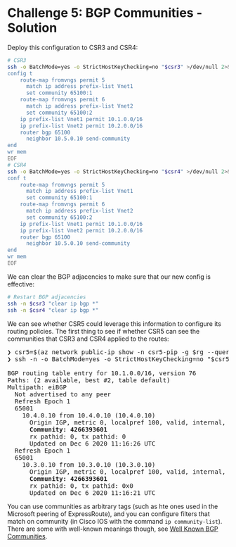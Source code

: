 # Challenge 5: BGP Communities - Solution

Deploy this configuration to CSR3 and CSR4:

```bash
# CSR3
ssh -o BatchMode=yes -o StrictHostKeyChecking=no "$csr3" >/dev/null 2>&1 <<'EOF'
config t
    route-map fromvngs permit 5
      match ip address prefix-list Vnet1
      set community 65100:1
    route-map fromvngs permit 6
      match ip address prefix-list Vnet2
      set community 65100:2
    ip prefix-list Vnet1 permit 10.1.0.0/16
    ip prefix-list Vnet2 permit 10.2.0.0/16
    router bgp 65100
      neighbor 10.5.0.10 send-community
end
wr mem
EOF
# CSR4
ssh -o BatchMode=yes -o StrictHostKeyChecking=no "$csr4" >/dev/null 2>&1 <<'EOF'
conf t
    route-map fromvngs permit 5
      match ip address prefix-list Vnet1
      set community 65100:1
    route-map fromvngs permit 6
      match ip address prefix-list Vnet2
      set community 65100:2
    ip prefix-list Vnet1 permit 10.1.0.0/16
    ip prefix-list Vnet2 permit 10.2.0.0/16
    router bgp 65100
      neighbor 10.5.0.10 send-community
end
wr mem
EOF
```

We can clear the BGP adjacencies to make sure that our new config is effective:

```bash
# Restart BGP adjacencies
ssh -n $csr3 "clear ip bgp *"
ssh -n $csr4 "clear ip bgp *"
```

We can see whether CSR5 could leverage this information to configure its routing policies. The first thing to see if whether CSR5 can see the communities that CSR3 and CSR4 applied to the routes:

<pre>
❯ csr5=$(az network public-ip show -n csr5-pip -g $rg --query ipAddress -o tsv)
❯ ssh -n -o BatchMode=yes -o StrictHostKeyChecking=no "$csr5" "sh ip bgp 10.1.0.0/16"

BGP routing table entry for 10.1.0.0/16, version 76
Paths: (2 available, best #2, table default)
Multipath: eiBGP
  Not advertised to any peer
  Refresh Epoch 1
  65001
    10.4.0.10 from 10.4.0.10 (10.4.0.10)
      Origin IGP, metric 0, localpref 100, valid, internal, multipath(oldest)
      <b>Community: 4266393601</b>
      rx pathid: 0, tx pathid: 0
      Updated on Dec 6 2020 11:16:26 UTC
  Refresh Epoch 1
  65001
    10.3.0.10 from 10.3.0.10 (10.3.0.10)
      Origin IGP, metric 0, localpref 100, valid, internal, multipath, best
      <b>Community: 4266393601</b>
      rx pathid: 0, tx pathid: 0x0
      Updated on Dec 6 2020 11:16:21 UTC
</pre>

You can use communities as arbitrary tags (such as hte ones used in the Microsoft peering of ExpressRoute), and you can configure filters that match on community (in Cisco IOS with the command `ip community-list`). There are some with well-known meanings though, see [Well Known BGP Communities](https://www.iana.org/assignments/bgp-well-known-communities/bgp-well-known-communities.xhtml).

